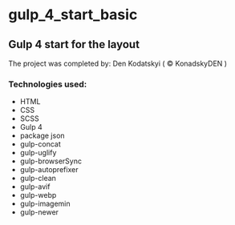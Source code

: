 # gulp_4_start_basic
## Gulp 4 start for the layout

The project was completed by: Den Kodatskyi ( © KonadskyDEN )

### Technologies used:
- HTML
- CSS
- SCSS
- Gulp 4
- package json
- gulp-concat
- gulp-uglify 
- gulp-browserSync
- gulp-autoprefixer
- gulp-clean
- gulp-avif
- gulp-webp
- gulp-imagemin
- gulp-newer
